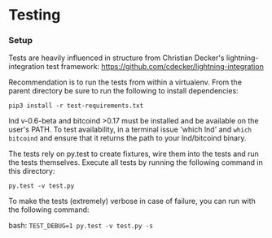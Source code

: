 # Testing
### Setup
Tests are heavily influenced in structure from Christian Decker's lightning-integration test framework: https://github.com/cdecker/lightning-integration

Recommendation is to run the tests from within a virtualenv. From the parent directory be sure to run the following to install dependencies:

`pip3 install -r test-requirements.txt`

lnd v-0.6-beta and bitcoind >0.17 must be installed and be available on the user's PATH. To test availability, in a terminal issue 'which lnd' and `which bitcoind` and ensure that it returns the path to your lnd/bitcoind binary.

The tests rely on py.test to create fixtures, wire them into the tests and run the tests themselves. Execute all tests by running the following command in this directory:

`py.test -v test.py`

To make the tests (extremely) verbose in case of failure, you can run with the following command:

bash: `TEST_DEBUG=1 py.test -v test.py -s`


